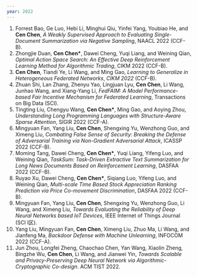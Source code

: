 ```yaml
---
year: 2022
---
```


1. Forrest Bao, Ge Luo, Hebi Li, Minghui Qiu, Yinfei Yang, Youbiao He, and **Cen Chen**, *A Weakly Supervised Approach to Evaluating Single-Document Summarization via Negative Sampling*, NAACL 2022 (CCF-B).
1. Zhongjie Duan, **Cen Chen\***, Dawei Cheng, Yuqi Liang, and Weining Qian, *Optimal Action Space Search: An Effective Deep Reinforcement Learning Method for Algorithmic Trading*, CIKM 2022 (CCF-B). 
1. **Cen Chen**, Tiandi Ye, Li Wang, and Ming Gao, *Learning to Generalize in Heterogeneous Federated Networks*, *CIKM 2022* (CCF-B).
1. Zhuan Shi, Lan Zhang, Zhenyu Yao, Lingjuan Lyu, **Cen Chen**, Li Wang, Junhao Wang, and Xiang-Yang Li, *FedFAIM: A Model Performance-based Fair Incentive Mechanism for Federated Learning*, Transactions on Big Data (SCI).
1. Tingting Liu, Chengyu Wang, **Cen Chen\***, Ming Gao, and Aoying Zhou, *Understanding Long Programming Languages with Structure-Aware Sparse Attention*, SIGIR 2022 (CCF-A).
1. Mingyuan Fan, Yang Liu, **Cen Chen**, Shengxing Yu, Wenzhong Guo, and Ximeng Liu, *Combating False Sense of Security: Breaking the Defense of Adversarial Training via Non-Gradient Adversarial Attack*, ICASSP 2022 (CCF-B).
1. Moming Tang, Dawei Cheng, **Cen Chen\***, Yuqi Liang, Yifeng Luo, and Weining Qian, *TaskSum: Task-Driven Extractive Text Summarization for Long News Documents Based on Reinforcement Learning*, DASFAA 2022 (CCF-B).
1. Ruyao Xu, Dawei Cheng, **Cen Chen\***, Siqiang Luo, Yifeng Luo, and Weining Qian, *Multi-scale Time Based Stock Appreciation Ranking Prediction via Price Co-movement Discrimination*, DASFAA 2022 (CCF-B).
1. Mingyuan Fan, Yang Liu, **Cen Chen**, Shengxing Yu, Wenzhong Guo, Li Wang, and Ximeng Liu, *Towards Evaluating the Reliability of Deep Neural Networks based IoT Devices*, IEEE Internet of Things Journal (SCI I区).
1. Yang Liu, Mingyuan Fan, **Cen Chen**, Ximeng Liu, Zhuo Ma, Li Wang, and Jianfeng Ma, *Backdoor Defense with Machine Unlearning*, INFOCOM 2022 (CCF-A).
1. Jun Zhou, Longfei Zheng, Chaochao Chen, Yan Wang, Xiaolin Zheng, Bingzhe Wu, **Cen Chen**, Li Wang, and Jianwei Yin, *Towards Scalable and Privacy-Preserving Deep Neural Network via Algorithmic-Cryptographic Co-design*. ACM TIST 2022.